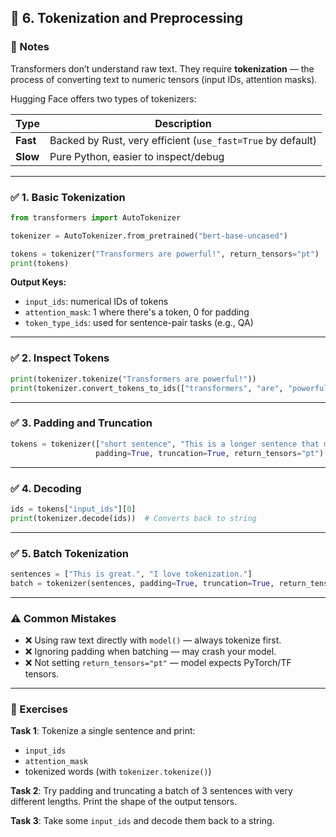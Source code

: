 

## 🔹 **6. Tokenization and Preprocessing**

### 📘 Notes

Transformers don’t understand raw text. They require **tokenization** — the process of converting text to numeric tensors (input IDs, attention masks).

Hugging Face offers two types of tokenizers:

| Type     | Description                                                 |
| -------- | ----------------------------------------------------------- |
| **Fast** | Backed by Rust, very efficient (`use_fast=True` by default) |
| **Slow** | Pure Python, easier to inspect/debug                        |

---

### ✅ 1. **Basic Tokenization**

```python
from transformers import AutoTokenizer

tokenizer = AutoTokenizer.from_pretrained("bert-base-uncased")

tokens = tokenizer("Transformers are powerful!", return_tensors="pt")
print(tokens)
```

**Output Keys:**

* `input_ids`: numerical IDs of tokens
* `attention_mask`: 1 where there's a token, 0 for padding
* `token_type_ids`: used for sentence-pair tasks (e.g., QA)

---

### ✅ 2. **Inspect Tokens**

```python
print(tokenizer.tokenize("Transformers are powerful!"))
print(tokenizer.convert_tokens_to_ids(["transformers", "are", "powerful"]))
```

---

### ✅ 3. **Padding and Truncation**

```python
tokens = tokenizer(["short sentence", "This is a longer sentence that may be truncated"],
                   padding=True, truncation=True, return_tensors="pt")
```

---

### ✅ 4. **Decoding**

```python
ids = tokens["input_ids"][0]
print(tokenizer.decode(ids))  # Converts back to string
```

---

### ✅ 5. **Batch Tokenization**

```python
sentences = ["This is great.", "I love tokenization."]
batch = tokenizer(sentences, padding=True, truncation=True, return_tensors="pt")
```

---

### ⚠️ Common Mistakes

* ❌ Using raw text directly with `model()` — always tokenize first.
* ❌ Ignoring padding when batching — may crash your model.
* ❌ Not setting `return_tensors="pt"` — model expects PyTorch/TF tensors.

---

### 🧠 Exercises

**Task 1**: Tokenize a single sentence and print:

* `input_ids`
* `attention_mask`
* tokenized words (with `tokenizer.tokenize()`)

**Task 2**: Try padding and truncating a batch of 3 sentences with very different lengths. Print the shape of the output tensors.

**Task 3**: Take some `input_ids` and decode them back to a string.

